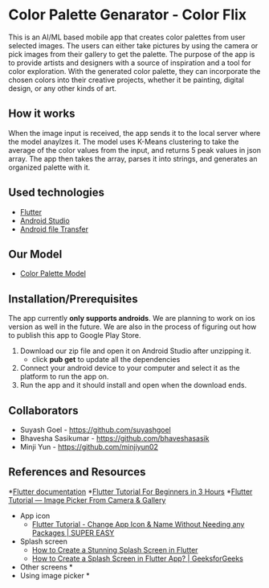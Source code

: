 # Color Palette Genarator - Color Flix

This is an AI/ML based mobile app that creates color palettes from user selected images. 
The users can either take pictures by using the camera or pick images from their gallery to get the palette. The purpose of the app is to provide artists and designers with a source of inspiration and a tool for color exploration. With the generated color palette, they can incorporate the chosen colors into their creative projects, whether it be painting, digital design, or any other kinds of art.

## How it works

When the image input is received, the app sends it to the local server where the model anaylzes it. The model uses K-Means clustering to take the average of the color values from the input, and returns 5 peak values in json array. The app then takes the array, parses it into strings, and generates an organized palette with it.

## Used technologies
* [Flutter](https://docs.flutter.dev/get-started/install)
* [Android Studio](https://developer.android.com/studio?gclid=CjwKCAjwpuajBhBpEiwA_ZtfhRa9zl1MVDHjEyTg-DABD-GxMUNWyV233UKy0wMx0qFAQtAWaKN3CxoCW0gQAvD_BwE&gclsrc=aw.ds)
* [Android file Transfer](https://www.android.com/filetransfer/)

## Our Model
- [Color Palette Model](https://github.com/suyashgoel/color-palette-model)

## Installation/Prerequisites

The app currently **only supports androids**. We are planning to work on ios version as well in the future.
We are also in the process of figuring out how to publish this app to Google Play Store.

1. Download our zip file and open it on Android Studio after unzipping it.
    - click **pub get** to update all the dependencies
2. Connect your android device to your computer and select it as the platform to run the app on.
3. Run the app and it should install and open when the download ends.

## Collaborators
* Suyash Goel - https://github.com/suyashgoel
* Bhavesha Sasikumar - https://github.com/bhaveshasasik
* Minji Yun - https://github.com/minjiyun02

## References and Resources

*[Flutter documentation](https://docs.flutter.dev/)
*[Flutter Tutorial For Beginners in 3 Hours](https://youtu.be/CD1Y2DmL5JM)
*[Flutter Tutorial — Image Picker From Camera & Gallery](https://medium.com/unitechie/flutter-tutorial-image-picker-from-camera-gallery-c27af5490b74)


* App icon
  * [Flutter Tutorial - Change App Icon & Name Without Needing any Packages | SUPER EASY](https://www.youtube.com/watch?v=xbbCrFvF7G8)
* Splash screen
  * [How to Create a Stunning Splash Screen in Flutter](https://youtu.be/baa0SlEDimk)
  * [How to Create a Splash Screen in Flutter App? | GeeksforGeeks](https://youtu.be/XXISgdYHdYw)
* Other screens
  * 
* Using image picker 
  * 
